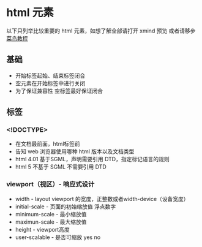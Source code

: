 # html 元素

以下只列举比较重要的 html 元素，如想了解全部请打开 xmind 预览 或者请移步 [菜鸟教程](https://www.runoob.com/html/html-tutorial.html)

## 基础

- 开始标签起始、结束标签闭合
- 空元素在开始标签中进行关闭
- 为了保证兼容性 空标签最好保证闭合

## 标签

### <!DOCTYPE>

- 在文档最前面，html标签前
- 告知 web 浏览器使用哪种 html 版本以及文档类型
- html 4.01 基于SGML，声明需要引用 DTD，指定标记语言的规则
- html 5 不基于 SGML 不需要引用 DTD

### viewport（视区）- 响应式设计

- width - layout viewport 的宽度，正整数或者width-device（设备宽度）
- initial-scale - 页面的初始缩放值 浮点数字
- minimum-scale - 最小缩放值
- maximun-scale - 最大缩放值
- height - viewport高度
- user-scalable - 是否可缩放 yes no
